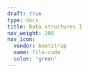 ```yaml
---
draft: true
type: docs
title: Data structures I
nav_weight: 300
nav_icon:
  vendor: bootstrap
  name: file-code
  color: 'green'
---
```

